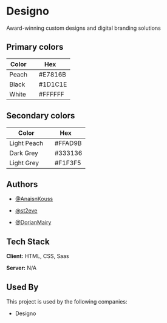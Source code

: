 
# Designo

Award-winning custom designs and digital branding solutions

## Primary colors

| Color             | Hex                                                                |
| ----------------- | ------------------------------------------------------------------ |
| Peach | <img src="https://via.placeholder.com/10/E7816B?text=+" style="height: 10px; width:10px;"/> #E7816B|
| Black | <img src="https://via.placeholder.com/10/1D1C1E?text=+" style="height: 10px; width:10px;"/> #1D1C1E|
| White | <img src="https://via.placeholder.com/10/ffffff?text=+" style="height: 10px; width:10px;"/> #FFFFFF |
## Secondary colors

| Color             | Hex                                                                |
| ----------------- | ------------------------------------------------------------------ |
| Light Peach | <img src="https://via.placeholder.com/10/FFAD9B?text=test" style="height: 10px; width:10px;"/> #FFAD9B |
| Dark Grey | <img src="https://via.placeholder.com/10/333136?text=+" style="height: 10px; width:10px;"/> #333136 |
| Light Grey | <img src="https://via.placeholder.com/10/f1f3f5?text=+" style="height: 10px; width:10px;"/> #F1F3F5 |

## Authors

- [@AnaisnKouss](https://github.com/AnaisnKoussa)

- [@st2eve](https://github.com/st2eve)

- [@DorianMairy](https://github.com/DorianMairy)

## Tech Stack

**Client:** HTML, CSS, Saas

**Server:** N/A


## Used By

This project is used by the following companies:

- Designo
